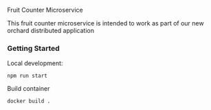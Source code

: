 Fruit Counter Microservice

This fruit counter microservice is intended to work as part of our new orchard distributed application

### Getting Started

Local development:

```
npm run start
```

Build container

```
docker build .
```

